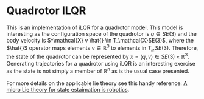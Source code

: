 # Quadrotor ILQR

This is an implementation of iLQR for a quadrotor model. This model is interesting as the configuration space of the quadrotor is $q \in SE(3)$ and the body velocity is $^\mathcal{X} v \hat{} \in T_\mathcal{X}SE(3)$, where the $\hat{}$ operator maps elements $v \in \mathbb{R}^3$ to elements in $T_\mathcal{X}SE(3)$. Therefore, the state of the quadrotor can be represented by $x = (q, v) \in {SE(3) \times \mathbb{R}^3}$. Generating trajectories for a quadrotor using iLQR is an interesting exercise as the state is not simply a member of $\mathbb{R}^n$ as is the usual case presented.

For more details on the applicable lie theory see this handy reference: [A micro Lie theory for state estaimation is robotics](https://arxiv.org/pdf/1812.01537.pdf).
